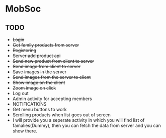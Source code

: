 # MobSoc

## TODO
* ~~Login~~
* ~~Get family products from server~~
* ~~Registering~~
* ~~Server add product api~~
* ~~Send new product from client to server~~
* ~~Send image from client to server~~
* ~~Save images in the server~~
* ~~Send images from the server to client~~
* ~~Show image on the client~~
* ~~Zoom image on click~~
* Log out
* Admin activity for accepting members
* NOTIFICATIONS
* Get menu buttons to work
* Scrolling products when list goes out of screen
* I will provide you a seperate activity in which you will find list of famalies(Dummy), then you can fetch the data from server and you can show there.